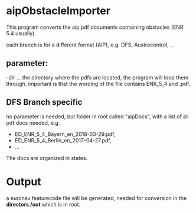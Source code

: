 # aipObstacleImporter
This program converts the aip pdf documents containing obstacles (ENR 5.4 usually).

each branch is for a different format (AIP), e.g. DFS, Austrocontrol, ...

## parameter:
-dir ... the directory where the pdfs are located, the program will loop them through. 
         important is that the wording of the file contains ENR_5_4 and .pdf.
         
         
## DFS Branch specific 
no parameter is needed, but folder in root called "aipDocs", with a list of all pdf docs needed, e.g.
- ED_ENR_5_4_Bayern_en_2018-03-29.pdf,
- ED_ENR_5_4_Berlin_en_2017-04-27.pdf,
- ...

The docs are organized in states. 

# Output
a euronav featurecode file will be generated, needed for conversion in the **directors /out** which is in root.

